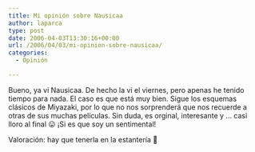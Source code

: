 ```yaml
---
title: Mi opinión sobre Nausicaa
author: laparca
type: post
date: 2006-04-03T13:30:16+00:00
url: /2006/04/03/mi-opinion-sobre-nausicaa/
categories:
  - Opinión

---
```

Bueno, ya vi Nausicaa. De hecho la vi el viernes, pero apenas he tenido tiempo para nada. El caso es que está muy bien. Sigue los esquemas clásicos de Miyazaki, por lo que no nos sorprenderá que nos recuerde a otras de sus muchas películas. Sin duda, es orginal, interesante y &#8230; casi lloro al final 😛 ¡Si es que soy un sentimental!

Valoración: hay que tenerla en la estantería 🙂